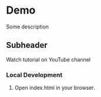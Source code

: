 # Demo

Some description

## Subheader

Watch tutorial on YouTube channel

### Local Development

1. Open index.html in your browser.
